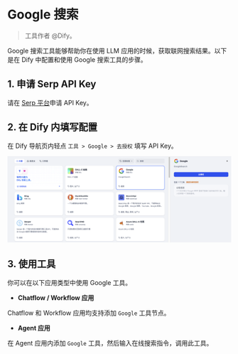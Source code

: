 # Google 搜索

> 工具作者 @Dify。

Google 搜索工具能够帮助你在使用 LLM 应用的时候，获取联网搜索结果。以下是在 Dify 中配置和使用 Google 搜索工具的步骤。

## 1. 申请 Serp API Key

请在 [Serp 平台](https://serpapi.com/dashboard)申请 API Key。

## 2. 在 Dify 内填写配置

在 Dify 导航页内轻点 `工具 > Google > 去授权` 填写 API Key。

![](../../../../img/zh-tools-google.png)

## 3. 使用工具

你可以在以下应用类型中使用 Google 工具。

- **Chatflow / Workflow 应用**

Chatflow 和 Workflow 应用均支持添加 `Google` 工具节点。

- **Agent 应用**

在 Agent 应用内添加 `Google` 工具，然后输入在线搜索指令，调用此工具。
